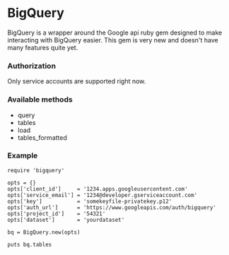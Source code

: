 # BigQuery

BigQuery is a wrapper around the Google api ruby gem designed to make interacting with BigQuery easier. This gem is very new and doesn't have many features quite yet.

### Authorization

Only service accounts are supported right now. 

### Available methods

* query
* tables
* load
* tables_formatted

### Example

    require 'bigquery'

    opts = {}
    opts['client_id']     = '1234.apps.googleusercontent.com'
    opts['service_email'] = '1234@developer.gserviceaccount.com'
    opts['key']           = 'somekeyfile-privatekey.p12'
    opts['auth_url']      = 'https://www.googleapis.com/auth/bigquery'
    opts['project_id']    = '54321'
    opts['dataset']       = 'yourdataset'

    bq = BigQuery.new(opts)

    puts bq.tables
